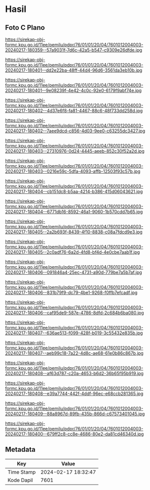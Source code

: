 # Hasil

## Foto C Plano

https://sirekap-obj-formc.kpu.go.id/11ee/pemilu/pdpr/76/01/01/20/04/7601012004003-20240217-180359--57a9031f-7d6c-42a5-b547-c9309e26dfde.jpg

https://sirekap-obj-formc.kpu.go.id/11ee/pemilu/pdpr/76/01/01/20/04/7601012004003-20240217-180401--dd2e22ba-48ff-44d4-96d6-3561da3eb10b.jpg

https://sirekap-obj-formc.kpu.go.id/11ee/pemilu/pdpr/76/01/01/20/04/7601012004003-20240217-180401--9e08239f-4e42-4c0c-92e0-6179f9abf74e.jpg

https://sirekap-obj-formc.kpu.go.id/11ee/pemilu/pdpr/76/01/01/20/04/7601012004003-20240217-180402--4d37e6f8-fa81-4467-88c6-48f733dd258d.jpg

https://sirekap-obj-formc.kpu.go.id/11ee/pemilu/pdpr/76/01/01/20/04/7601012004003-20240217-180402--7aee9dcd-c856-4d03-9ee0-c63255dc3427.jpg

https://sirekap-obj-formc.kpu.go.id/11ee/pemilu/pdpr/76/01/01/20/04/7601012004003-20240217-180403--27310976-0d24-4445-aeeb-852c30f52a2d.jpg

https://sirekap-obj-formc.kpu.go.id/11ee/pemilu/pdpr/76/01/01/20/04/7601012004003-20240217-180403--0216e59c-5dfa-4093-affb-12503f93c57b.jpg

https://sirekap-obj-formc.kpu.go.id/11ee/pemilu/pdpr/76/01/01/20/04/7601012004003-20240217-180404--cb151dc8-b5aa-4214-b386-415d06043621.jpg

https://sirekap-obj-formc.kpu.go.id/11ee/pemilu/pdpr/76/01/01/20/04/7601012004003-20240217-180404--6771db16-8592-46a1-9060-1b570cdd7b65.jpg

https://sirekap-obj-formc.kpu.go.id/11ee/pemilu/pdpr/76/01/01/20/04/7601012004003-20240217-180405--2a2b693f-8439-4f10-8838-c08a7fdcd9e3.jpg

https://sirekap-obj-formc.kpu.go.id/11ee/pemilu/pdpr/76/01/01/20/04/7601012004003-20240217-180405--2c0adf76-6a2d-4fd8-bf4d-4e0cbe7aab1f.jpg

https://sirekap-obj-formc.kpu.go.id/11ee/pemilu/pdpr/76/01/01/20/04/7601012004003-20240217-180406--091846a4-25ec-4731-a90d-779be7a5b7af.jpg

https://sirekap-obj-formc.kpu.go.id/11ee/pemilu/pdpr/76/01/01/20/04/7601012004003-20240217-180406--831b79f9-dc79-4be1-9268-f0ffb7efcadf.jpg

https://sirekap-obj-formc.kpu.go.id/11ee/pemilu/pdpr/76/01/01/20/04/7601012004003-20240217-180406--caf95de9-587e-4786-8dfd-2c684b6ba080.jpg

https://sirekap-obj-formc.kpu.go.id/11ee/pemilu/pdpr/76/01/01/20/04/7601012004003-20240217-180407--636ae513-f099-428f-b019-3c55432e835b.jpg

https://sirekap-obj-formc.kpu.go.id/11ee/pemilu/pdpr/76/01/01/20/04/7601012004003-20240217-180407--aeb99c18-7a22-4d8c-ae68-61e0b86c867b.jpg

https://sirekap-obj-formc.kpu.go.id/11ee/pemilu/pdpr/76/01/01/20/04/7601012004003-20240217-180408--af63d787-c20a-4653-b6d2-36b65f95b919.jpg

https://sirekap-obj-formc.kpu.go.id/11ee/pemilu/pdpr/76/01/01/20/04/7601012004003-20240217-180408--e39a7744-442f-4ddf-96ec-e68ccb281365.jpg

https://sirekap-obj-formc.kpu.go.id/11ee/pemilu/pdpr/76/01/01/20/04/7601012004003-20240217-180409--88a8967d-89fb-435b-866d-c67573401045.jpg

https://sirekap-obj-formc.kpu.go.id/11ee/pemilu/pdpr/76/01/01/20/04/7601012004003-20240217-180400--679ff2c8-cc8e-4686-80e2-da81cd46340d.jpg


## Metadata

| Key        | Value               |
| ---------- | ------------------- |
| Time Stamp | 2024-02-17 18:32:47 |
| Kode Dapil | 7601                |



